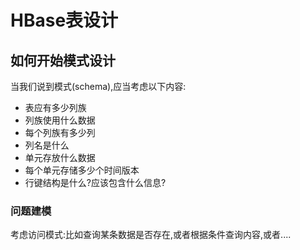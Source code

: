 # HBase表设计

## 如何开始模式设计

当我们说到模式(schema),应当考虑以下内容:

- 表应有多少列族
- 列族使用什么数据
- 每个列族有多少列
- 列名是什么
- 单元存放什么数据
- 每个单元存储多少个时间版本
- 行键结构是什么?应该包含什么信息?

### 问题建模

考虑访问模式:比如查询某条数据是否存在,或者根据条件查询内容,或者....
